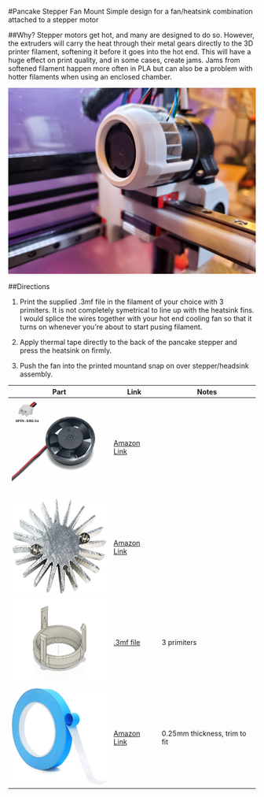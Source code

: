 
#Pancake Stepper Fan Mount
Simple design for a fan/heatsink combination attached to a stepper motor

##Why?
Stepper motors get hot, and many are designed to do so. However, the extruders will carry the heat through their metal gears directly to the 3D printer filament, softening it before it goes into the hot end. This will have a huge effect on print quality, and in some cases, create jams. Jams from softened filament happen more often in PLA but can also be a problem with hotter filaments when using an enclosed chamber. 

![Installed on Orbiter 2](20220823_175356.jpg)

##Directions
1. Print the supplied .3mf file in the filament of your choice with 3 primiters. It is not completely symetrical to line up with the heatsink fins. I would splice the wires together with your hot end cooling fan so that it turns on whenever you're about to start pusing filament. 

2. Apply thermal tape directly to the back of the pancake stepper and press the heatsink on firmly. 

3. Push the fan into the printed mountand snap on over stepper/headsink assembly.

|Part        | Link     | Notes|
|--------------|-----------|------------|
|<img src="51YZWIcrMdL._SL1000_.jpg" alt="30mm Round Fan" width="200"/>  |  [Amazon Link](https://www.amazon.com/gp/product/B08C6Y246L/ref=ppx_yo_dt_b_asin_title_o06_s00?ie=UTF8&th=1)    |        |
|  <img src="418kW13LNyL._AC_.jpg" alt="3510 Round Heatsink" width="200"/>| [Amazon Link](https://www.amazon.com/gp/product/B07GZMSKW4/ref=ppx_yo_dt_b_asin_title_o09_s00?ie=UTF8&psc=1)  |       |
|<img src="Screenshot 2022-08-27 175804.png" alt="CAD file" width="200"/> |[.3mf file](StepperFanMount.3mf)|3 primiters|
| <img src="510uzSEPcAL._AC_SL1000_.jpg" alt="Thermal Tape" width="200"/>  |[Amazon Link](https://www.amazon.com/gp/product/B08MZGJCGB/ref=ppx_yo_dt_b_search_asin_title?ie=UTF8&psc=1)|0.25mm thickness, trim to fit